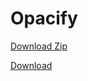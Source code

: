 # Opacify

[Download Zip](https://github.com/alexgoold/Opacify/blob/master/Opacify.zip "download")

<a href="https://github.com/alexgoold/Opacify/blob/master/Opacify.zip" title="Download" download>Download</a>
